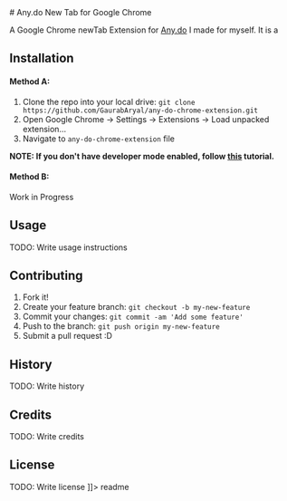 <snippet>
  <content>
# Any.do New Tab for Google Chrome

A Google Chrome newTab Extension for <a href="any.do">Any.do</a> I made for myself. It is a 

## Installation

#### Method A: 

1. Clone the repo into your local drive: `git clone https://github.com/GaurabAryal/any-do-chrome-extension.git`
2. Open Google Chrome -> Settings -> Extensions -> Load unpacked extension... 
3. Navigate to `any-do-chrome-extension` file

<strong> NOTE: If you don't have developer mode enabled, follow <a href="http://www.mstoic.com/enable-developer-mode-in-chrome/">this</a> tutorial.</strong>

#### Method B: 

Work in Progress

## Usage

TODO: Write usage instructions

## Contributing

1. Fork it!
2. Create your feature branch: `git checkout -b my-new-feature`
3. Commit your changes: `git commit -am 'Add some feature'`
4. Push to the branch: `git push origin my-new-feature`
5. Submit a pull request :D

## History

TODO: Write history

## Credits

TODO: Write credits

## License

TODO: Write license
]]></content>
  <tabTrigger>readme</tabTrigger>
</snippet>
